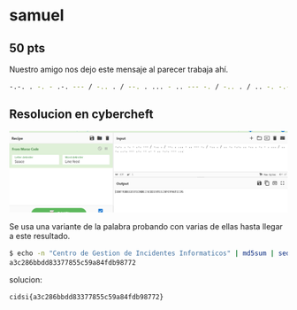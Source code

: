 # samuel

## 50 pts

Nuestro amigo nos dejo este mensaje al parecer trabaja ahí.

```bash
-.-. . -. - .-. --- / -.. . / --. . ... - .. --- -. / -.. . / .. -. -.-. .. -.. . -. - . ... / .. -. ..-. --- .-. -- .- - .. -.-. --- ...
```

## Resolucion en cybercheft

![samuel](./samuel.png)

Se usa una variante de la palabra probando con varias de ellas hasta llegar a este resultado.

```bash
$ echo -n "Centro de Gestion de Incidentes Informaticos" | md5sum | sed 's/ .*//'
a3c286bbdd83377855c59a84fdb98772
```

solucion:

```bash
cidsi{a3c286bbdd83377855c59a84fdb98772}
```
